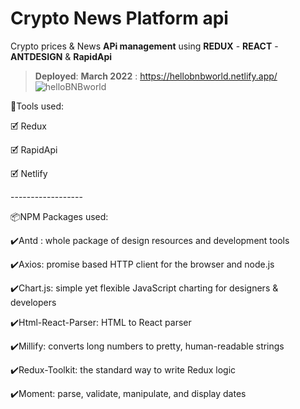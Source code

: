 # Crypto News Platform api
Crypto prices & News **APi management** using **REDUX** - **REACT** - **ANTDESIGN** & **RapidApi** 
> **Deployed**: **March 2022** : https://hellobnbworld.netlify.app/
![helloBNBworld](https://user-images.githubusercontent.com/98230162/166435459-9fb5f7a5-8445-44ac-9925-ef68e0f4f329.jpg)
<p>🧰Tools used:</p>
<p>🗹 Redux</p>
<p>🗹 RapidApi</p>
<p>🗹 Netlify</p>
<p>------------------</p>
<p>📦NPM Packages used:</p>
<p>✔️Antd : whole package of design resources and development tools</p>
<p>✔️Axios: promise based HTTP client for the browser and node.js</p>
<p>✔️Chart.js: simple yet flexible JavaScript charting for designers & developers</p>
<p>✔️Html-React-Parser: HTML to React parser</p>
<p>✔️Millify: converts long numbers to pretty, human-readable strings</p>
<p>✔️Redux-Toolkit: the standard way to write Redux logic</p>
<p>✔️Moment: parse, validate, manipulate, and display dates</p>






